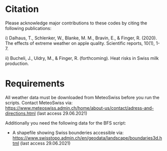 # Citation

Please acknowledge major contributions to these codes by citing the following publications:

i) Dalhaus, T., Schlenker, W., Blanke, M. M., Bravin, E., & Finger, R. (2020). The effects of extreme weather on apple quality. Scientific reports, 10(1), 1-7.

ii) Bucheli, J., Uldry, M., & Finger, R. (forthcoming). Heat risks in Swiss milk production.

# Requirements
All weather data must be downloaded from MeteoSwiss before you run the scripts. 
Contact MeteoSwiss via: https://www.meteoswiss.admin.ch/home/about-us/contact/adress-and-directions.html (last access 29.06.2021)

Additionally you need the following data for the BFS script:
- A shapefile showing Swiss bounderies accessible via: https://www.swisstopo.admin.ch/en/geodata/landscape/boundaries3d.html (last access 29.06.2021)


